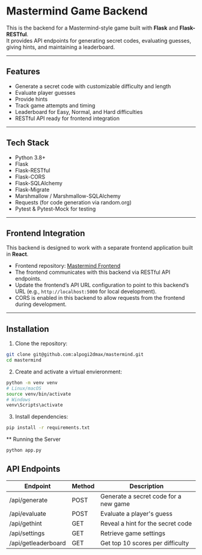 # Mastermind Game Backend

This is the backend for a Mastermind-style game built with **Flask** and **Flask-RESTful**.  
It provides API endpoints for generating secret codes, evaluating guesses, giving hints, and maintaining a leaderboard.

---

## Features

- Generate a secret code with customizable difficulty and length
- Evaluate player guesses
- Provide hints
- Track game attempts and timing
- Leaderboard for Easy, Normal, and Hard difficulties
- RESTful API ready for frontend integration

---

## Tech Stack

- Python 3.8+
- Flask
- Flask-RESTful
- Flask-CORS
- Flask-SQLAlchemy
- Flask-Migrate
- Marshmallow / Marshmallow-SQLAlchemy
- Requests (for code generation via random.org)
- Pytest & Pytest-Mock for testing

---

## Frontend Integration

This backend is designed to work with a separate frontend application built in **React**.  

- Frontend repository: [Mastermind Frontend](https://github.com/alpogi2dmax/mastermind-frontend)
- The frontend communicates with this backend via RESTful API endpoints.
- Update the frontend’s API URL configuration to point to this backend’s URL (e.g., `http://localhost:5000` for local development).
- CORS is enabled in this backend to allow requests from the frontend during development.

---

## Installation

1. Clone the repository:

```bash
git clone git@github.com:alpogi2dmax/mastermind.git
cd mastermind
```

2. Create and activate a virtual envieronment:

```bash
python -m venv venv
# Linux/macOS
source venv/bin/activate
# Windows
venv\Scripts\activate
```

3.  Install dependencies:

```bash
pip install -r requirements.txt
```

** Running the Server

```bash
python app.py
```

## API Endpoints

| Endpoint              | Method        | Description                               |
|-----------------------|---------------|-------------------------------------------|
| /api/generate         | POST          | Generate a secret code for a new game     |
| /api/evaluate         | POST          | Evaluate a player's guess                 |
| /api/gethint          | GET           | Reveal a hint for the secret code         |
| /api/settings         | GET           | Retrieve game settings                    |
| /api/getleaderboard   | GET           | Get top 10 scores per difficulty          |